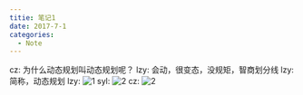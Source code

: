 ```yaml
---
titie: 笔记1
date: 2017-7-1
categories:
  - Note
---
```


cz: 为什么动态规划叫动态规划呢？
lzy: 会动，很变态，没规矩，智商划分线
lzy: 简称，动态规划
lzy: ![1](https://board.xjtuacm.com/images/note-1-1.jpg)
syl: ![2](https://board.xjtuacm.com/images/note-1-2.jpg)
cz: ![2](https://board.xjtuacm.com/images/note-1-2.jpg)
